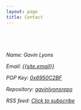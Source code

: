 ```yaml
---
layout: page
title: Contact
---
```

<html>
<head>
	<link rel="stylesheet" type="text/css" href="{{site.url}}/css/style.css">
</head>
<body>
	<div class="p-box">
	<h1> </h1>
	</div>
	<section>
	<br>
	<address>
		<p> Name: Gavin Lyons</p>
		<p> Email: <a href="mailto:{{site.author_email}}">{{site.email}}</a></p>
		<p> PGP Key: <a href="http://pgp.mit.edu/pks/lookup?search=0x6950C2BF&op=index&fingerprint=on">0x6950C2BF</a></p>
		<p> Repository: <a href="https://github.com/gavinlyonsrepo">gavinlyonsrepo</a></p>
        <p> RSS feed: <a href='https://gavinlyonsrepo.github.io/feed.xml' rel='alternate' type='application/atom+xml'> Click to subscribe </a></p>
	</address>
	</section>	
</body>
</html>



